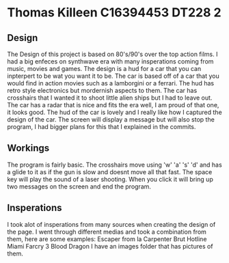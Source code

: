# Thomas Killeen C16394453 DT228 2
## Design
The Design of this project is based on 80's/90's over the top action films. I had a big enfeces on synthwave era with many insperations
coming from music, movies and games.
The design is a hud for a car that you can inpterpert to be wat you want it to be.
The car is based off of a car that you would find in action movies such as a lamborgini or a ferrari.
The hud has retro style electronics but mordernish aspects to them.
The car has crosshairs that I wanted it to shoot little alien ships but I had to leave out.
The car has a radar that is nice and fits the era well, I am proud of that one, it looks good.
The hud of the car is lovely and I really like how I captured the design of the car.
The screen will display a message but will also stop the program, I had bigger plans for this that I explained in the commits.
## Workings
The program is fairly basic.
The crosshairs move using 'w' 'a' 's' 'd' and has a glide to it as if the gun is slow and doesnt move all that fast.
The space key will play the sound of a laser shooting.
When you click it will bring up two messages on the screen and end the program.
## Insperations
I took alot of insperations from many sources when creating the design of the page.
I went through different medias and took a combination from them, here are some examples:
Escaper from la
Carpenter Brut
Hotline Miami
Farcry 3 Blood Dragon
I have an images folder that has pictures of them.